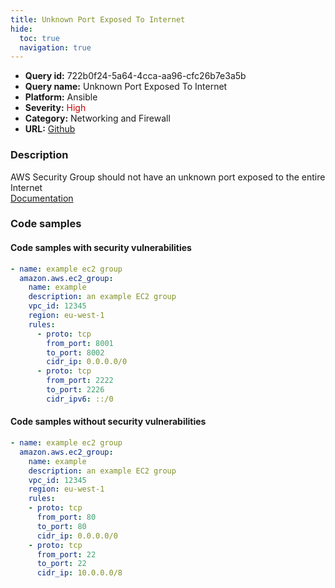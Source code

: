 ```yaml
---
title: Unknown Port Exposed To Internet
hide:
  toc: true
  navigation: true
---
```


<style>
  .highlight .hll {
    background-color: #ff171742;
  }
  .md-content {
    max-width: 1100px;
    margin: 0 auto;
  }
</style>

-   **Query id:** 722b0f24-5a64-4cca-aa96-cfc26b7e3a5b
-   **Query name:** Unknown Port Exposed To Internet
-   **Platform:** Ansible
-   **Severity:** <span style="color:#C00">High</span>
-   **Category:** Networking and Firewall
-   **URL:** [Github](https://github.com/Checkmarx/kics/tree/master/assets/queries/ansible/aws/unknown_port_exposed_to_internet)

### Description
AWS Security Group should not have an unknown port exposed to the entire Internet<br>
[Documentation](https://docs.ansible.com/ansible/latest/collections/amazon/aws/ec2_group_module.html)

### Code samples
#### Code samples with security vulnerabilities
```yaml title="Postitive test num. 1 - yaml file" hl_lines="9 13"
- name: example ec2 group
  amazon.aws.ec2_group:
    name: example
    description: an example EC2 group
    vpc_id: 12345
    region: eu-west-1
    rules:
      - proto: tcp
        from_port: 8001
        to_port: 8002
        cidr_ip: 0.0.0.0/0
      - proto: tcp
        from_port: 2222
        to_port: 2226
        cidr_ipv6: ::/0

```


#### Code samples without security vulnerabilities
```yaml title="Negative test num. 1 - yaml file"
- name: example ec2 group
  amazon.aws.ec2_group:
    name: example
    description: an example EC2 group
    vpc_id: 12345
    region: eu-west-1
    rules:
    - proto: tcp
      from_port: 80
      to_port: 80
      cidr_ip: 0.0.0.0/0
    - proto: tcp
      from_port: 22
      to_port: 22
      cidr_ip: 10.0.0.0/8

```

